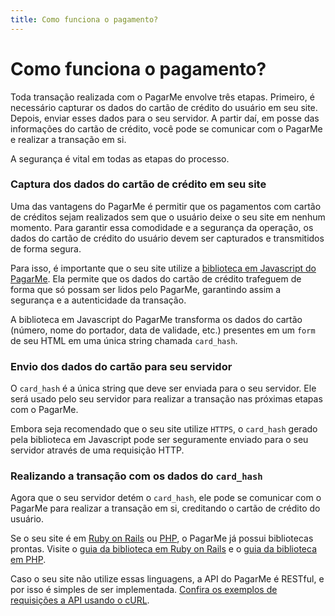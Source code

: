 ```yaml
---
title: Como funciona o pagamento?
---
```


# Como funciona o pagamento?

Toda transação realizada com o PagarMe envolve três etapas. Primeiro, é necessário capturar os dados do cartão de crédito do usuário em seu site. Depois, enviar esses dados para o seu servidor. A partir daí, em posse das informações do cartão de crédito, você pode se comunicar com o PagarMe e realizar a transação em si.

A segurança é vital em todas as etapas do processo.

### Captura dos dados do cartão de crédito em seu site

Uma das vantagens do PagarMe é permitir que os pagamentos com cartão de créditos sejam realizados sem que o usuário deixe o seu site em nenhum momento. Para garantir essa comodidade e a segurança da operação, os dados do cartão de crédito do usuário devem ser capturados e transmitidos de forma segura.

Para isso, é importante que o seu site utilize a [biblioteca em Javascript do PagarMe](/apis/javascript). Ela permite que os dados do cartão de crédito trafeguem de forma que só possam ser lidos pelo PagarMe, garantindo assim a segurança e a autenticidade da transação.

A biblioteca em Javascript do PagarMe transforma os dados do cartão (número, nome do portador, data de validade, etc.) presentes em um `form` de seu HTML em uma única string chamada `card_hash`.

### Envio dos dados do cartão para seu servidor

O `card_hash` é a única string que deve ser enviada para o seu servidor. Ele será usado pelo seu servidor para realizar a transação nas próximas etapas com o PagarMe.

Embora seja recomendado que o seu site utilize `HTTPS`, o `card_hash` gerado pela biblioteca em Javascript pode ser seguramente enviado para o seu servidor através de uma requisição HTTP.

### Realizando a transação com os dados do `card_hash`

Agora que o seu servidor detém o `card_hash`, ele pode se comunicar com o PagarMe para realizar a transação em si, creditando o cartão de crédito do usuário.

Se o seu site é em [Ruby on Rails](http://rubyonrails.org) ou [PHP](http://php.net), o PagarMe já possui bibliotecas prontas. Visite o [guia da biblioteca em Ruby on Rails](/apis/ruby) e o [guia da biblioteca em PHP](/apis/php).

Caso o seu site não utilize essas linguagens, a API do PagarMe é RESTful, e por isso é simples de ser implementada. [Confira os exemplos de requisições a API usando o cURL](/restful-api/examples).
